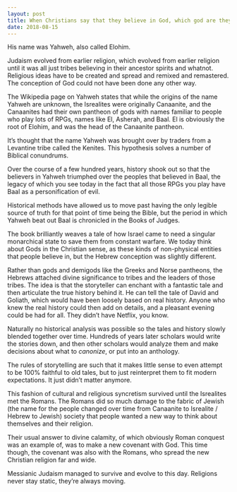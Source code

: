 ```yaml
---
layout: post
title: When Christians say that they believe in God, which god are they talking about? Is it Zeus, Poseidon, Aries, Hercules or Thor?
date: 2018-08-15
---
```


<p>His name was Yahweh, also called Elohim.</p><p>Judaism evolved from earlier religion, which evolved from earlier religion until it was all just tribes believing in their ancestor spirits and whatnot. Religious ideas have to be created and spread and remixed and remastered. The conception of God could not have been done any other way.</p><p>The Wikipedia page on Yahweh states that while the origins of the name Yahweh are unknown, the Isrealites were originally Canaanite, and the Canaanites had their own pantheon of gods with names familiar to people who play lots of RPGs, names like El, Asherah, and Baal. El is obviously the root of Elohim, and was the head of the Canaanite pantheon.</p><p>It’s thought that the name Yahweh was brought over by traders from a Levantine tribe called the Kenites. This hypothesis solves a number of Biblical conundrums.</p><p>Over the course of a few hundred years, history shook out so that the believers in Yahweh triumphed over the peoples that believed in Baal, the legacy of which you see today in the fact that all those RPGs you play have Baal as a personification of evil.</p><p>Historical methods have allowed us to move past having the only legible source of truth for that point of time being the Bible, but the period in which Yahweh beat out Baal is chronicled in the Books of Judges.</p><p>The book brilliantly weaves a tale of how Israel came to need a singular monarchical state to save them from constant warfare. We today think about Gods in the Christian sense, as these kinds of non-physical entities that people believe in, but the Hebrew conception was slightly different.</p><p>Rather than gods and demigods like the Greeks and Norse pantheons, the Hebrews attached divine significance to tribes and the leaders of those tribes. The idea is that the storyteller can enchant with a fantastic tale and then articulate the true history behind it. He can tell the tale of David and Goliath, which would have been loosely based on real history. Anyone who knew the real history could then add on details, and a pleasant evening could be had for all. They didn’t have Netflix, you know.</p><p>Naturally no historical analysis was possible so the tales and history slowly blended together over time. Hundreds of years later scholars would write the stories down, and then other scholars would analyze them and make decisions about what to <i>canonize</i>, or put into an anthology.</p><p>The rules of storytelling are such that it makes little sense to even attempt to be 100% faithful to old tales, but to just reinterpret them to fit modern expectations. It just didn’t matter anymore.</p><p>This fashion of cultural and religious syncretism survived until the Isrealites met the Romans. The Romans did so much damage to the fabric of Jewish (the name for the people changed over time from Canaanite to Isrealite / Hebrew to Jewish) society that people wanted a new way to think about themselves and their religion.</p><p>Their usual answer to divine calamity, of which obviously Roman conquest was an example of, was to make a new covenant with God. This time though, the covenant was also with the Romans, who spread the new Christian religion far and wide.</p><p>Messianic Judaism managed to survive and evolve to this day. Religions never stay static, they’re always moving.</p>
